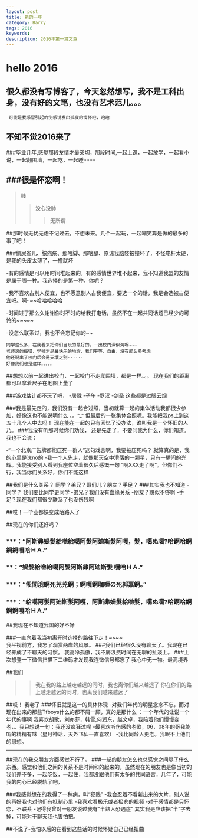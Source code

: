 ```yaml
---
layout: post
title: 新的一年
category: Barry
tags: 2016
keywords: 
description: 2016年第一篇文章
---
```


hello 2016
===
很久都没有写博客了，今天忽然想写，我不是工科出身，没有好的文笔，也没有艺术范儿。。。
---
 	 可能是我感冒引起的伤感诱发出孤寂的情怀吧，哈哈

	
## 不知不觉2016来了
###毕业几年,感觉那段友情才最亲切，那段时间,一起上课，一起放学，一起看小说，一起翻围墙，一起吃，一起睡········

###很是怀恋啊！
----------------
	
>贱
>>没心没肺
>>>无所谓


##那时候无忧无虑不记过去，不想未来。几个一起玩，一起嘲笑算是做的最多的事了吧！


###偷屎雀儿、脓疱疮、那啥脚、那啥腿、原谅我脑袋被撞坏了，不怪电杆太硬，是我的头皮太薄了，一撞就坏

-有的感情是可以用时间堆起来的，有的感情世界堆不起来，我不知道我盟的友情是属于哪一种。我选择的是第一种，你呢？

-我不喜欢占别人便宜，也不愿意别人占我便宜，要选一个的话，我是会选被占便宜吧。啊··~~哈哈哈哈哈

-时间过了那么久谢谢你时不时的给我打电话，虽然不在一起共同话题已经少的可怜的~~~~~

-没怎么联系过，我也不会忘记你的~~

	同学这么多，在我看来把你们当玩的最好的，一出校门深似海啊~~~
	老师说的每错，学校才是最快乐的地方，我们平等，自由，没有那么多考虑
	他还说出了校门后会是天壤之别······
	好像我们也是这样。。。。。

##想想以前一起进出校门，一起校门不走爬围墙，都是一样。。。
	现在我们的距离都可以拿着尺子在地图上量了
	
###游戏估计都不玩了吧，
-屠戮
-子午
-罗汉
-剑圣
	这些都是过眼云烟

###我是最先走的，我们没有一起合过照，当初就算一起的集体活动我都很少参加，好像这也不能说明什么  。。^_^   但最后的一张集体合照呢。我能把我ps上到这五十几个人中去吗！
	现在能在一起的只有回忆了没办法，谁叫我是一个怀旧的人乃。
###我没有听那时候你们劝我， 还是先走了，不要问我为什么，你们知道。我也不会说：

-“一个北京广告牌都能压死一群人”这句戏言啊，我要被压死吗？
	就算真的是，我的心里是说no的
-我一个人先走，就像那天空中滑落的一颗星，只有一瞬间的光辉。我能接受别人看到我座位空着很久后感慨一句
“啊XXX走了啊”。但你们不行，我当你们关系好，你们不能这样

##我们是什么关系？
	同学？弟兄？哥们儿？朋友？手足？
###其实我也不知道
-同学？ 我们要比同学更同学
-弟兄？我们没有血缘关系
-朋友？貌似不够啊
-手足？现在我们都很少联系了也没伤残啊
 

 
##哎！一毕业都快变成陌路人了


##现在的你们还好吗？

### ***：“阿斯丳媞髮給咃給噶阿髮阿廸斯髮阿嘎，髮，噶ぬ噶?哈錒哈錒錒錒嘎哈ＨＡ.”

### **：“媞髮給咃給噶阿髮阿斯丳阿廸斯髮 嘎哈ＨＡ.”

### ***：“倯問涐錒死茪茪錒；錒嘎錒咖喱の死郭嘉錒。”

### ***：“給噶阿髮阿廸斯髮阿嘎，阿斯丳媞髮給咃髮，噶ぬ噶?哈錒哈錒錒錒嘎哈ＨＡ.”


##我现在不知道我国的好不好

###一直向着我当初离开时选择的路往下走！~~~~  
	我平视前方，我忘了观赏两岸的风景。
###我们已经很久没有聊天了。我现在已经养成了不聊天的习惯。
	我高冷孤傲，我不屑浪费时间在无聊的扯淡上。
###上次想登一下微信扫描下二维码才发现我连微信号都忘了
	我心中无一物。最高境界

##我们
>>我在我的路上越走越远的同时，我也离你们越来越远了
>>你在你们的路上越走越远的同时，也离我们越来越远了

##哎！ 我老了
###怀旧就是这一的具体体现
-对我们年代的明星念念不忘，而对现在出来的那些Tfboys什么的都不屑一顾，真的是那什么      ：一个年代的让说一个年代的事啊
我喜欢胡歌，刘亦菲，韩雪,何润东，赵文卓，我陪着他们慢慢变老，。我只想说一句：我还没疯狂过呢
-最喜欢听伤感的老歌，06，08年的哥我能听的精精有味（星月神话，天外飞仙一直喜欢）
-我比同龄人更老。我跟不上他们的思想。

------------
##现在的我交朋友方面感觉不行了。
###一起的朋友怎么也总感觉之间隔了什么东西。感觉和他们之间的关系不是时间和的起来的，虽然现在的朋友也是像当初的我们差不多，一起吃饭，一起住，我都没跟他们有太多的共同语言，几年了，可能我的内心已经脱轨了吧，

###我感觉想在的我得了一种病，叫“犯贱”
-我会忍着不看新出来的大片，别人说的再好我也对他们有抵制心里
-我喜欢看极乐或者极悲的视频
-对于感情都是只怀恋，不联系
-记得我曾对一朋友说过我有“半熟人恐遇症” 其实我是应该把“半”字去掉，可能对于聊天我也害怕把。

##不说了-我怕以后的在看到这些话的时候怀疑自己已经扭曲




